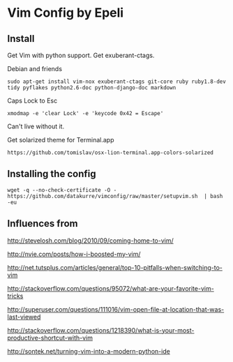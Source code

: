 # Vim Config by Epeli

## Install

Get Vim with python support.
Get exuberant-ctags.

Debian and friends

    sudo apt-get install vim-nox exuberant-ctags git-core ruby ruby1.8-dev tidy pyflakes python2.6-doc python-django-doc markdown

Caps Lock to Esc

    xmodmap -e 'clear Lock' -e 'keycode 0x42 = Escape'

Can't live without it.

Get solarized theme for Terminal.app

    https://github.com/tomislav/osx-lion-terminal.app-colors-solarized

## Installing the config

    wget -q --no-check-certificate -O - https://github.com/datakurre/vimconfig/raw/master/setupvim.sh  | bash -eu

## Influences from

http://stevelosh.com/blog/2010/09/coming-home-to-vim/

http://nvie.com/posts/how-i-boosted-my-vim/

http://net.tutsplus.com/articles/general/top-10-pitfalls-when-switching-to-vim

http://stackoverflow.com/questions/95072/what-are-your-favorite-vim-tricks

http://superuser.com/questions/111016/vim-open-file-at-location-that-was-last-viewed

http://stackoverflow.com/questions/1218390/what-is-your-most-productive-shortcut-with-vim

http://sontek.net/turning-vim-into-a-modern-python-ide
